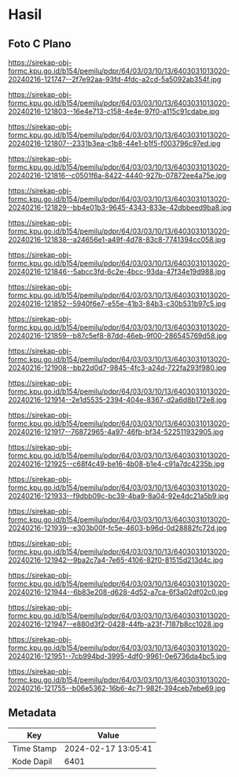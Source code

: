 # Hasil

## Foto C Plano

https://sirekap-obj-formc.kpu.go.id/b154/pemilu/pdpr/64/03/03/10/13/6403031013020-20240216-121747--2f7e92aa-93fd-4fdc-a2cd-5a5092ab354f.jpg

https://sirekap-obj-formc.kpu.go.id/b154/pemilu/pdpr/64/03/03/10/13/6403031013020-20240216-121803--16e4e713-c158-4e4e-97f0-a115c91cdabe.jpg

https://sirekap-obj-formc.kpu.go.id/b154/pemilu/pdpr/64/03/03/10/13/6403031013020-20240216-121807--2331b3ea-c1b8-44e1-b1f5-f003796c97ed.jpg

https://sirekap-obj-formc.kpu.go.id/b154/pemilu/pdpr/64/03/03/10/13/6403031013020-20240216-121816--c0501f6a-8422-4440-927b-07872ee4a75e.jpg

https://sirekap-obj-formc.kpu.go.id/b154/pemilu/pdpr/64/03/03/10/13/6403031013020-20240216-121829--bb4e01b3-9645-4343-833e-42dbbeed9ba8.jpg

https://sirekap-obj-formc.kpu.go.id/b154/pemilu/pdpr/64/03/03/10/13/6403031013020-20240216-121838--a24656e1-a49f-4d78-83c8-7741394cc058.jpg

https://sirekap-obj-formc.kpu.go.id/b154/pemilu/pdpr/64/03/03/10/13/6403031013020-20240216-121846--5abcc3fd-6c2e-4bcc-93da-47f34e19d988.jpg

https://sirekap-obj-formc.kpu.go.id/b154/pemilu/pdpr/64/03/03/10/13/6403031013020-20240216-121852--5940f6e7-e55e-41b3-84b3-c30b531b97c5.jpg

https://sirekap-obj-formc.kpu.go.id/b154/pemilu/pdpr/64/03/03/10/13/6403031013020-20240216-121859--b87c5ef8-87dd-46eb-9f00-286545769d58.jpg

https://sirekap-obj-formc.kpu.go.id/b154/pemilu/pdpr/64/03/03/10/13/6403031013020-20240216-121908--bb22d0d7-9845-4fc3-a24d-722fa293f980.jpg

https://sirekap-obj-formc.kpu.go.id/b154/pemilu/pdpr/64/03/03/10/13/6403031013020-20240216-121914--2e1d5535-2394-404e-8367-d2a6d8b172e8.jpg

https://sirekap-obj-formc.kpu.go.id/b154/pemilu/pdpr/64/03/03/10/13/6403031013020-20240216-121917--76872965-4a97-46fb-bf34-522511932905.jpg

https://sirekap-obj-formc.kpu.go.id/b154/pemilu/pdpr/64/03/03/10/13/6403031013020-20240216-121925--c68f4c49-be16-4b08-b1e4-c91a7dc4235b.jpg

https://sirekap-obj-formc.kpu.go.id/b154/pemilu/pdpr/64/03/03/10/13/6403031013020-20240216-121933--f9dbb09c-bc39-4ba9-8a04-92e4dc21a5b9.jpg

https://sirekap-obj-formc.kpu.go.id/b154/pemilu/pdpr/64/03/03/10/13/6403031013020-20240216-121939--e303b00f-fc5e-4603-b96d-0d28882fc72d.jpg

https://sirekap-obj-formc.kpu.go.id/b154/pemilu/pdpr/64/03/03/10/13/6403031013020-20240216-121942--9ba2c7a4-7e65-4106-82f0-81515d213d4c.jpg

https://sirekap-obj-formc.kpu.go.id/b154/pemilu/pdpr/64/03/03/10/13/6403031013020-20240216-121944--6b83e208-d628-4d52-a7ca-6f3a02df02c0.jpg

https://sirekap-obj-formc.kpu.go.id/b154/pemilu/pdpr/64/03/03/10/13/6403031013020-20240216-121947--e880d3f2-0428-44fb-a23f-7187b8cc1028.jpg

https://sirekap-obj-formc.kpu.go.id/b154/pemilu/pdpr/64/03/03/10/13/6403031013020-20240216-121951--7cb994bd-3995-4df0-9961-0e6736da4bc5.jpg

https://sirekap-obj-formc.kpu.go.id/b154/pemilu/pdpr/64/03/03/10/13/6403031013020-20240216-121755--b06e5362-16b6-4c71-982f-394ceb7ebe69.jpg


## Metadata

| Key        | Value               |
| ---------- | ------------------- |
| Time Stamp | 2024-02-17 13:05:41 |
| Kode Dapil | 6401                |



